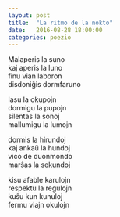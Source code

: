 ```yaml
---
layout: post
title:  "La ritmo de la nokto"
date:   2016-08-28 18:00:00
categories: poezio
---
```


Malaperis la suno<br>
kaj aperis la luno<br>
finu vian laboron<br>
disdoniĝis dormfaruno

lasu la okupojn<br>
dormigu la pupojn<br>
silentas la sonoj<br>
mallumigu la lumojn

dormis la hirundoj<br>
kaj ankaŭ la hundoj<br>
vico de duonmondo<br>
marŝas la sekundoj

kisu afable karulojn<br>
respektu la regulojn<br>
kuŝu kun kunuloj<br>
fermu viajn okulojn
